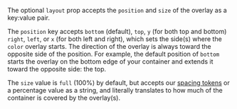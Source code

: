 The optional `layout` prop accepts the `position` and `size` of the overlay as a key:value pair.

The `position` key accepts `bottom` (default), `top`, `y` (for both top and bottom) `right`, `left`, or `x` (for both left and right), which sets the side(s) where the `color` overlay starts. The direction of the overlay is always toward the opposite side of the position. For example, the default position of `bottom` starts the overlay on the bottom edge of your container and extends it toward the opposite side: the top.

The `size` value is `full` (100%) by default, but accepts our [spacing tokens](https://playbook.powerapp.cloud/visual_guidelines/spacing) or a percentage value as a string, and literally translates to how much of the container is covered by the overlay(s).